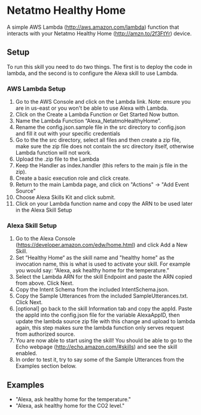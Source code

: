 # Netatmo Healthy Home
A simple AWS Lambda (http://aws.amazon.com/lambda) function that interacts with your Netatmo Healthy Home (http://amzn.to/2f3FtYr) device.

## Setup
To run this skill you need to do two things. The first is to deploy the code in lambda, and the second is to configure the Alexa skill to use Lambda.

### AWS Lambda Setup
1. Go to the AWS Console and click on the Lambda link. Note: ensure you are in us-east or you won't be able to use Alexa with Lambda.
2. Click on the Create a Lambda Function or Get Started Now button.
3. Name the Lambda Function “Alexa_NetatmoHealthyHome”.
4. Rename the config.json.sample file in the src directory to config.json and fill it out with your specific credentials
5. Go to the the src directory, select all files and then create a zip file, make sure the zip file does not contain the src directory itself, otherwise Lambda function will not work.
6. Upload the .zip file to the Lambda
7. Keep the Handler as index.handler (this refers to the main js file in the zip).
8. Create a basic execution role and click create.
9. Return to the main Lambda page, and click on "Actions" -> "Add Event Source"
10. Choose Alexa Skills Kit and click submit.
11. Click on your Lambda function name and copy the ARN to be used later in the Alexa Skill Setup

### Alexa Skill Setup
1. Go to the Alexa Console (https://developer.amazon.com/edw/home.html) and click Add a New Skill.
2. Set “Healthy Home“ as the skill name and "healthy home" as the invocation name, this is what is used to activate your skill. For example you would say: “Alexa, ask healthy home for the temperature.”
3. Select the Lambda ARN for the skill Endpoint and paste the ARN copied from above. Click Next.
4. Copy the Intent Schema from the included IntentSchema.json.
5. Copy the Sample Utterances from the included SampleUtterances.txt. Click Next.
6. [optional] go back to the skill Information tab and copy the appId. Paste the appId into the config.json file for the variable AlexaAppID,
then update the lambda source zip file with this change and upload to lambda again, this step makes sure the lambda function only serves request from authorized source.
7. You are now able to start using the skill! You should be able to go to the Echo webpage (http://echo.amazon.com/#skills) and see the skill enabled.
8. In order to test it, try to say some of the Sample Utterances from the Examples section below. 

## Examples
* "Alexa, ask healthy home for the temperature."
* "Alexa, ask healthy home for the CO2 level."
